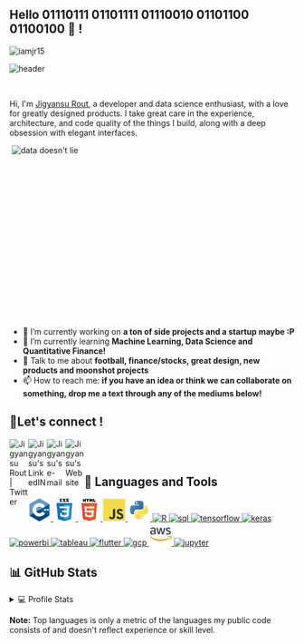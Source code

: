 

<!--
**iamjr15/iamjr15** is a ✨ _special_ ✨ repository because its `README.md` (this file) appears on your GitHub profile.

Here are some ideas to get you started:

- 🔭 I’m currently working on ...
- 🌱 I’m currently learning ...
- 👯 I’m looking to collaborate on ...
- 🤔 I’m looking for help with ...
- 💬 Ask me about ...
- 📫 How to reach me: ...
- 😄 Pronouns: ...
- ⚡ Fun fact: ...
-->

## Hello 01110111 01101111 01110010 01101100 01100100 👋 <!--<img src="https://github.com/TheDudeThatCode/TheDudeThatCode/blob/master/Assets/Hi.gif"> --> !

<p align="left"> <img src="https://komarev.com/ghpvc/?username=iamjr15&label=Profile%20views&color=0e75b6&style=flat" alt="iamjr15" /> </p>

![header](https://github.com/iamjr15/iamjr15/assets/48449428/ed05ac30-aabe-4a49-a202-da401550a083)

<br />

Hi, I'm [Jigyansu Rout](), a developer and data science enthusiast, with a love for greatly designed products. I take great care in the experience, architecture, and code quality of the things I build, along with a deep obsession with elegant interfaces.

<img align="right" alt="data doesn't lie" src="https://media.giphy.com/media/FoVzfcqCDSb7zCynOp/source.gif" width="500" height="320" />

- 🔭 I’m currently working on <strong>a ton of side projects and a startup maybe :P </strong>
- 🌱 I’m currently learning <strong>Machine Learning, Data Science and Quantitative Finance! </strong>
- 💬 Talk to me about <strong>football, finance/stocks, great design, new products and moonshot projects </strong>
- 📫 How to reach me: <strong>if you have an idea or think we can collaborate on something, drop me a text through any of the mediums below! </strong>

## 🤝Let's connect !

<a href="#">
  <img align="left" alt="Jigyansu Rout | Twitter" width="33px" src="https://img.icons8.com/fluent/240/000000/twitter.png" />
</a>
<a href="#">
  <img align="left" alt="Jigyansu's LinkedIN" width="33px" src="https://img.icons8.com/fluent/240/000000/linkedin.png" />
</a>
<a href="#">
  <img align="left" alt="Jigyansu's e-mail" width="33px" src="https://img.icons8.com/fluent/48/000000/send-mass-email.png" />
</a>
<a href="#">
  <img align="left" alt="Jigyansu's Website" width="33px" src="https://img.icons8.com/fluent/240/000000/internet.png" />
</a>
<br><br>

## 🧰 Languages and Tools
<p align="left">
  <a href="https://www.w3schools.com/cpp/" target="_blank">
    <img src="https://raw.githubusercontent.com/devicons/devicon/master/icons/cplusplus/cplusplus-original.svg" alt="cplusplus" width="40" height="40"/>
  </a>
  <a href="https://www.w3schools.com/css/" target="_blank">
    <img src="https://raw.githubusercontent.com/devicons/devicon/master/icons/css3/css3-original-wordmark.svg" alt="css3" width="40" height="40"/>
  </a>
  <a href="https://www.w3.org/html/" target="_blank">
    <img src="https://raw.githubusercontent.com/devicons/devicon/master/icons/html5/html5-original-wordmark.svg" alt="html5" width="40" height="40"/>
  </a>
  <a href="https://developer.mozilla.org/en-US/docs/Web/JavaScript" target="_blank">
    <img src="https://raw.githubusercontent.com/devicons/devicon/master/icons/javascript/javascript-original.svg" alt="javascript" width="40" height="40"/>
  </a>
  <a href="https://www.python.org" target="_blank">
    <img src="https://raw.githubusercontent.com/devicons/devicon/master/icons/python/python-original.svg" alt="python" width="40" height="40"/>
  </a>
  <a href="https://www.r-project.org/" target="_blank">
    <img src="https://www.vectorlogo.zone/logos/r-project/r-project-icon.svg" alt="R" width="40" height="40"/>
  </a>
  <a href="https://www.microsoft.com/en-us/sql-server" target="_blank">
    <img src="https://www.svgrepo.com/show/303229/microsoft-sql-server-logo.svg" alt="sql" width="40" height="40"/>
  </a>
  <a href="https://www.tensorflow.org" target="_blank">
    <img src="https://www.vectorlogo.zone/logos/tensorflow/tensorflow-icon.svg" alt="tensorflow" width="40" height="40"/>
  </a>
  <a href="https://keras.io/" target="_blank">
    <img src="https://upload.wikimedia.org/wikipedia/commons/a/ae/Keras_logo.svg" alt="keras" width="40" height="40"/>
  </a>
  <a href="https://powerbi.microsoft.com/" target="_blank">
    <img src="https://www.vectorlogo.zone/logos/microsoft_powerbi/microsoft_powerbi-icon.svg" alt="powerbi" width="40" height="40"/>
  </a>
  <a href="https://www.tableau.com/" target="_blank">
    <img src="https://cdn.worldvectorlogo.com/logos/tableau-software.svg" alt="tableau" width="40" height="40"/>
  </a>
  <a href="https://flutter.dev" target="_blank">
    <img src="https://www.vectorlogo.zone/logos/flutterio/flutterio-icon.svg" alt="flutter" width="40" height="40"/>
  </a>
  <a href="https://cloud.google.com" target="_blank">
    <img src="https://www.vectorlogo.zone/logos/google_cloud/google_cloud-icon.svg" alt="gcp" width="40" height="40"/>
  </a>
  <a href="https://aws.amazon.com" target="_blank">
    <img src="https://raw.githubusercontent.com/devicons/devicon/master/icons/amazonwebservices/amazonwebservices-original-wordmark.svg" alt="aws" width="40" height="40"/>
  </a>
  <a href="https://jupyter.org/" target="_blank">
    <img src="https://upload.wikimedia.org/wikipedia/commons/3/38/Jupyter_logo.svg" alt="jupyter" width="40" height="40"/>
  </a>
</p>

<!--stats ref - https://github.com/anuraghazra/github-readme-stats -->
## 📊 GitHub Stats

<details>
  <summary>💻 Profile Stats</summary>
  <br/>
  <table>
    <tr>
      <td valign="top">
        <img height="195px" src="https://nirzak-streak-stats.vercel.app/?user=iamjr15&theme=shadow_blue&hide_border=false" alt="iamjr15's Streak Stats" />
      </td>
      <td valign="top">
        <img height="195px" src="https://github-readme-stats.vercel.app/api/top-langs/?username=iamjr15&theme=vue-dark&show_icons=true&hide_border=true&layout=compact" alt="iamjr15's Top Languages" />
      </td>
    </tr>
  </table>
</details>

  <b>Note:</b> Top languages is only a metric of the languages my public code consists of and doesn't reflect experience or skill level.
</details>



